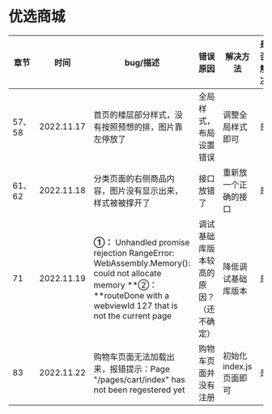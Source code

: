 # 优选商城





| 章节   | 时间       | bug/描述                                                     | 错误原因                               | 解决方法               | 是否解决 | 解决时间   |
| ------ | ---------- | ------------------------------------------------------------ | -------------------------------------- | ---------------------- | -------- | ---------- |
| 57、58 | 2022.11.17 | 首页的楼层部分样式，没有按照预想的排，图片靠左停放了         | 全局样式，布局设置错误                 | 调整全局样式即可       | 是       | 2022.11.19 |
| 61、62 | 2022.11.18 | 分类页面的右侧商品内容，图片没有显示出来，样式被被撑开了     | 接口放错了                             | 重新放一个正确的接口   | 是       | 2022.11.19 |
| 71     | 2022.11.19 | **①：** Unhandled promise rejection RangeError: WebAssembly.Memory(): could not allocate memory    **②：**routeDone with a webviewId 127 that is not the current page | 调试基础库版本较高的原因？（还不确定） | 降低调试基础库版本     | 是       | 2022.11.19 |
| 83     | 2022.11.22 | 购物车页面无法加载出来，报错提示：Page "/pages/cart/index" has not been regestered yet | 购物车页面并没有注册                   | 初始化index.js页面即可 | 是       | 2022.11.22 |

